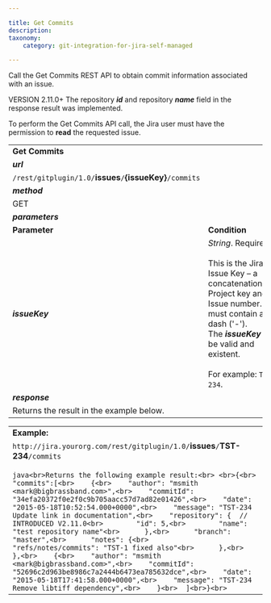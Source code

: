 ```yaml
---

title: Get Commits
description:
taxonomy:
    category: git-integration-for-jira-self-managed

---
```

Call the Get Commits REST API to obtain commit information associated with an issue.

VERSION 2.11.0+ The repository _**id**_ and repository _**name**_ field in the response result was implemented.

To perform the Get Commits API call, the Jira user must have the permission to **read** the requested issue.

|     |     |
| --- | --- |
| **Get Commits** |     |
| _**url**_ |     |
| `/rest/gitplugin/1.0/`**issues**`/`**{issueKey}**`/commits` |     |
| _**method**_ |     |
| GET |     |
| _**parameters**_ |     |
| **Parameter** | **Condition** |
| _**issueKey**_ | _String_. Required.<br><br>This is the Jira Issue Key – a concatenation of Project key and Issue number. It must contain a dash ('-'). The _**issueKey**_ must be valid and existent.<br><br>For example: `TST-234`. |
| _**response**_ |     |
| Returns the result in the example below. |     |

|     |
| --- |
| **Example:** |
| `http://jira.yourorg.com/rest/gitplugin/1.0/`**issues**`/`**TST-234**`/commits`<br><br>```java<br>Returns the following example result:<br> <br>{<br>  "commits":[<br>    {<br>    "author": "msmith <mark@bigbrassband.com>",<br>    "commitId": "34efa20372f0e2f0c9b705aacc57d7ad82e01426",<br>    "date": "2015-05-18T10:52:54.000+0000",<br>    "message": "TST-234 Update link in documentation",<br>    "repository": {  // INTRODUCED V2.11.0<br>        "id": 5,<br>        "name": "test repository name"<br>      },<br>      "branch": "master",<br>      "notes": {<br>        "refs/notes/commits": "TST-1 fixed also"<br>      },<br>    },<br>    {<br>    "author": "msmith <mark@bigbrassband.com>",<br>    "commitId": "52696c2d963be8986c7a2444b6473ea785632dce",<br>    "date": "2015-05-18T17:41:58.000+0000",<br>    "message": "TST-234 Remove libtiff dependency",<br>    }<br>  ]<br>}<br>``` |

